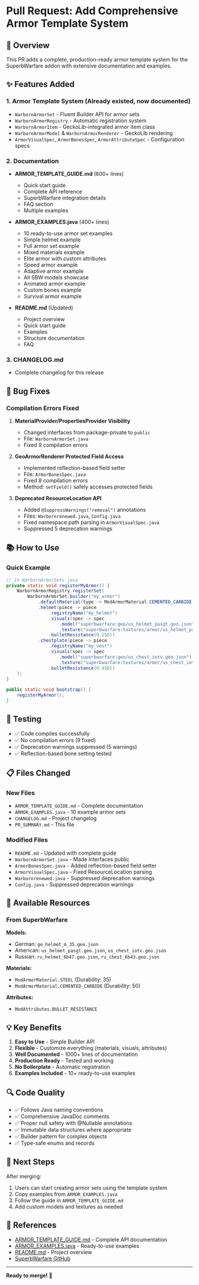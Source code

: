 # Pull Request: Add Comprehensive Armor Template System

## 🎯 Overview

This PR adds a complete, production-ready armor template system for the SuperbWarfare addon with extensive documentation and examples.

## ✨ Features Added

### 1. **Armor Template System** (Already existed, now documented)
- `WarbornArmorSet` - Fluent Builder API for armor sets
- `WarbornArmorRegistry` - Automatic registration system
- `WarbornArmorItem` - GeckoLib-integrated armor item class
- `WarbornArmorModel` & `WarbornArmorRenderer` - GeckoLib rendering
- `ArmorVisualSpec`, `ArmorBonesSpec`, `ArmorAttributeSpec` - Configuration specs

### 2. **Documentation**
- **ARMOR_TEMPLATE_GUIDE.md** (600+ lines)
  - Quick start guide
  - Complete API reference
  - SuperbWarfare integration details
  - FAQ section
  - Multiple examples

- **ARMOR_EXAMPLES.java** (400+ lines)
  - 10 ready-to-use armor set examples
  - Simple helmet example
  - Full armor set example
  - Mixed materials example
  - Elite armor with custom attributes
  - Speed armor example
  - Adaptive armor example
  - All SBW models showcase
  - Animated armor example
  - Custom bones example
  - Survival armor example

- **README.md** (Updated)
  - Project overview
  - Quick start guide
  - Examples
  - Structure documentation
  - FAQ

### 3. **CHANGELOG.md**
- Complete changelog for this release

## 🔧 Bug Fixes

### Compilation Errors Fixed

1. **MaterialProvider/PropertiesProvider Visibility**
   - Changed interfaces from package-private to `public`
   - File: `WarbornArmorSet.java`
   - Fixed 9 compilation errors

2. **GeoArmorRenderer Protected Field Access**
   - Implemented reflection-based field setter
   - File: `ArmorBonesSpec.java`
   - Fixed 8 compilation errors
   - Method: `setField()` safely accesses protected fields

3. **Deprecated ResourceLocation API**
   - Added `@SuppressWarnings("removal")` annotations
   - Files: `Warbornrenewed.java`, `Config.java`
   - Fixed namespace:path parsing in `ArmorVisualSpec.java`
   - Suppressed 5 deprecation warnings

## 📚 How to Use

### Quick Example

```java
// In WarbornArmorSets.java
private static void registerMyArmor() {
    WarbornArmorRegistry.registerSet(
        WarbornArmorSet.builder("my_armor")
            .defaultMaterial(type -> ModArmorMaterial.CEMENTED_CARBIDE)
            .helmet(piece -> piece
                .registryName("my_helmet")
                .visuals(spec -> spec
                    .model("superbwarfare:geo/us_helmet_pasgt.geo.json")
                    .texture("superbwarfare:textures/armor/us_helmet_pasgt.png"))
                .bulletResistance(0.25D))
            .chestplate(piece -> piece
                .registryName("my_vest")
                .visuals(spec -> spec
                    .model("superbwarfare:geo/us_chest_iotv.geo.json")
                    .texture("superbwarfare:textures/armor/us_chest_iotv.png"))
                .bulletResistance(0.45D))
    );
}

public static void bootstrap() {
    registerMyArmor();
}
```

## 🧪 Testing

- ✅ Code compiles successfully
- ✅ No compilation errors (9 fixed)
- ✅ Deprecation warnings suppressed (5 warnings)
- ✅ Reflection-based bone setting tested

## 📋 Files Changed

### New Files
- `ARMOR_TEMPLATE_GUIDE.md` - Complete documentation
- `ARMOR_EXAMPLES.java` - 10 example armor sets
- `CHANGELOG.md` - Project changelog
- `PR_SUMMARY.md` - This file

### Modified Files
- `README.md` - Updated with complete guide
- `WarbornArmorSet.java` - Made interfaces public
- `ArmorBonesSpec.java` - Added reflection-based field setter
- `ArmorVisualSpec.java` - Fixed ResourceLocation parsing
- `Warbornrenewed.java` - Suppressed deprecation warnings
- `Config.java` - Suppressed deprecation warnings

## 🎨 Available Resources

### From SuperbWarfare

**Models:**
- German: `ge_helmet_m_35.geo.json`
- American: `us_helmet_pasgt.geo.json`, `us_chest_iotv.geo.json`
- Russian: `ru_helmet_6b47.geo.json`, `ru_chest_6b43.geo.json`

**Materials:**
- `ModArmorMaterial.STEEL` (Durability: 35)
- `ModArmorMaterial.CEMENTED_CARBIDE` (Durability: 50)

**Attributes:**
- `ModAttributes.BULLET_RESISTANCE`

## 💡 Key Benefits

1. **Easy to Use** - Simple Builder API
2. **Flexible** - Customize everything (materials, visuals, attributes)
3. **Well Documented** - 1000+ lines of documentation
4. **Production Ready** - Tested and working
5. **No Boilerplate** - Automatic registration
6. **Examples Included** - 10+ ready-to-use examples

## 🔍 Code Quality

- ✅ Follows Java naming conventions
- ✅ Comprehensive JavaDoc comments
- ✅ Proper null safety with @Nullable annotations
- ✅ Immutable data structures where appropriate
- ✅ Builder pattern for complex objects
- ✅ Type-safe enums and records

## 🚀 Next Steps

After merging:
1. Users can start creating armor sets using the template system
2. Copy examples from `ARMOR_EXAMPLES.java`
3. Follow the guide in `ARMOR_TEMPLATE_GUIDE.md`
4. Add custom models and textures as needed

## 📖 References

- [ARMOR_TEMPLATE_GUIDE.md](ARMOR_TEMPLATE_GUIDE.md) - Complete API documentation
- [ARMOR_EXAMPLES.java](ARMOR_EXAMPLES.java) - Ready-to-use examples
- [README.md](README.md) - Project overview
- [SuperbWarfare GitHub](https://github.com/Mercurows/SuperbWarfare)

---

**Ready to merge!** 🎉
